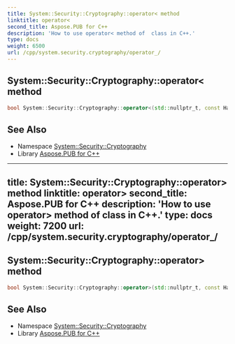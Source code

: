 ```yaml
---
title: System::Security::Cryptography::operator< method
linktitle: operator<
second_title: Aspose.PUB for C++
description: 'How to use operator< method of  class in C++.'
type: docs
weight: 6500
url: /cpp/system.security.cryptography/operator_/
---
```

## System::Security::Cryptography::operator< method




```cpp
bool System::Security::Cryptography::operator<(std::nullptr_t, const HashAlgorithmName &)
```

## See Also

* Namespace [System::Security::Cryptography](../)
* Library [Aspose.PUB for C++](../../)
---
title: System::Security::Cryptography::operator> method
linktitle: operator>
second_title: Aspose.PUB for C++
description: 'How to use operator> method of  class in C++.'
type: docs
weight: 7200
url: /cpp/system.security.cryptography/operator_/
---
## System::Security::Cryptography::operator> method




```cpp
bool System::Security::Cryptography::operator>(std::nullptr_t, const HashAlgorithmName &)
```

## See Also

* Namespace [System::Security::Cryptography](../)
* Library [Aspose.PUB for C++](../../)

